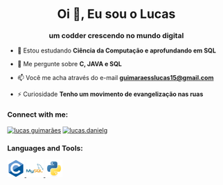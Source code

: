 <h1 align="center">Oi 👋, Eu sou o Lucas</h1>
<h3 align="center">um codder crescendo no mundo digital</h3>

- 🌱 Estou estudando **Ciência da Computação e aprofundando em SQL**

- 💬 Me pergunte sobre **C, JAVA e  SQL**

- 📫 Você me acha através do e-mail **guimaraesslucas15@gmail.com**

- ⚡ Curiosidade **Tenho um movimento de evangelização nas ruas**

<h3 align="left">Connect with me:</h3>
<p align="left">
<a href="https://www.linkedin.com/in/lucas-guimarães-a61058308/" target="blank"><img align="center" src="https://raw.githubusercontent.com/rahuldkjain/github-profile-readme-generator/master/src/images/icons/Social/linked-in-alt.svg" alt="lucas guimarães" height="30" width="40" /></a>
<a href="https://instagram.com/lucas.danielg" target="blank"><img align="center" src="https://raw.githubusercontent.com/rahuldkjain/github-profile-readme-generator/master/src/images/icons/Social/instagram.svg" alt="lucas.danielg" height="30" width="40" /></a>
</p>

<h3 align="left">Languages and Tools:</h3>
<p align="left"> <a href="https://www.cprogramming.com/" target="_blank" rel="noreferrer"> <img src="https://raw.githubusercontent.com/devicons/devicon/master/icons/c/c-original.svg" alt="c" width="40" height="40"/> </a> <a href="https://www.mysql.com/" target="_blank" rel="noreferrer"> <img src="https://raw.githubusercontent.com/devicons/devicon/master/icons/mysql/mysql-original-wordmark.svg" alt="mysql" width="40" height="40"/> </a> <a href="https://www.python.org" target="_blank" rel="noreferrer"> <img src="https://raw.githubusercontent.com/devicons/devicon/master/icons/python/python-original.svg" alt="python" width="40" height="40"/> </a> </p>



<!---
- 👋 Hi, I’m @Lc-codder
- 👀 I’m interested in ...
- 🌱 I’m currently learning ...
- 💞️ I’m looking to collaborate on ...
- 📫 How to reach me ...
- 😄 Pronouns: ...
- ⚡ Fun fact: ...

<!---
Lc-codder/Lc-codder is a ✨ special ✨ repository because its `README.md` (this file) appears on your GitHub profile.
You can click the Preview link to take a look at your changes.
--->
